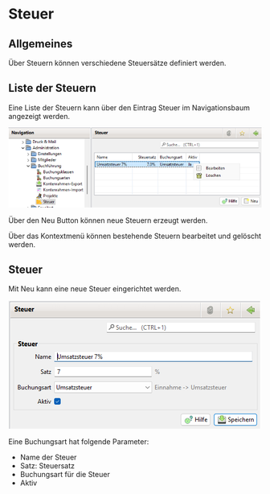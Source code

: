 # Steuer


## Allgemeines

Über Steuern können verschiedene Steuersätze definiert werden.

## Liste der Steuern

Eine Liste der Steuern kann über den Eintrag Steuer im Navigationsbaum angezeigt werden.

![](img/SteuerListeView.png)

Über den Neu Button können neue Steuern erzeugt werden.

Über das Kontextmenü können bestehende Steuern bearbeitet und gelöscht werden.

## Steuer

Mit Neu kann eine neue Steuer eingerichtet werden. 

![](img/Steuer.png)


Eine Buchungsart hat folgende Parameter:
* Name der Steuer
* Satz: Steuersatz
* Buchungsart für die Steuer
* Aktiv

